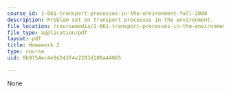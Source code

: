 ```yaml
---
course_id: 1-061-transport-processes-in-the-environment-fall-2008
description: Problem set on transport processes in the environment.
file_location: /coursemedia/1-061-transport-processes-in-the-environment-fall-2008/8b9754ec4e9d243f4e2283d100a44065_f02homework2.pdf
file_type: application/pdf
layout: pdf
title: Homework 2
type: course
uid: 8b9754ec4e9d243f4e2283d100a44065

---
```

None
